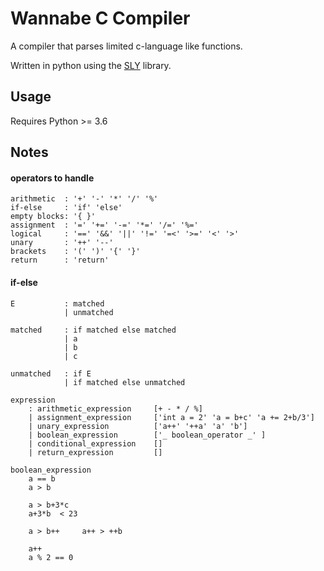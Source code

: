 
# Wannabe C Compiler

A compiler that parses limited c-language like functions.

Written in python using the [SLY](https://sly.readthedocs.io/en/latest/sly.html) library.

## Usage

Requires Python >= 3.6


## Notes

#### operators to handle
```
arithmetic  : '+' '-' '*' '/' '%'
if-else     : 'if' 'else'
empty blocks: '{ }'
assignment  : '=' '+=' '-=' '*=' '/=' '%='
logical     : '==' '&&' '||' '!=' '=<' '>=' '<' '>' 
unary       : '++' '--'
brackets    : '(' ')' '{' '}'
return      : 'return'
```

#### if-else

```
E           : matched
            | unmatched

matched     : if matched else matched
            | a
            | b
            | c

unmatched   : if E
            | if matched else unmatched
```

```
expression
    : arithmetic_expression     [+ - * / %]
    | assignment_expression     ['int a = 2' 'a = b+c' 'a += 2+b/3']
    | unary_expression          ['a++' '++a' 'a' 'b']
    | boolean_expression        ['_ boolean_operator _' ]
    | conditional_expression    []
    | return_expression         []
```


```
boolean_expression
    a == b
    a > b

    a > b+3*c
    a+3*b  < 23

    a > b++     a++ > ++b

    a++
    a % 2 == 0
```